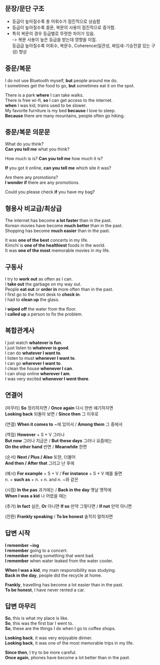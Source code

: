 ## 문장/문단 구조
- 등급이 높아질수록 총 어휘수가 점진적으로 상슴함
- 등급이 높아질수록 중문, 복문의 사용이 점진적으로 증가함.
- 특히 복문의 경우 등급별로 뚜렷한 차이가 있음.  
-> 복문 사용이 높은 등급을 받는데 영향을 미침.  
 등급급 높아질수록 어휘수, 복문수, Coherence(일관성, 짜임새-기승전결 있는 구성) 향상 
 
## 중문/복문
I do not use Bluetooth myself, **but** people around me do.  
I sometimes get the food to go, **but** sometimes eat it on the spot.  

There is a park **where** I can take walks.  
There is free wi-fi, **so** I can get access to the internet.  
**when** I was kid, trains used to be slower.  
My favorite furniture is my bed **because** I love to sleep.  
**Because** there are many mountains, people often go hiking.  

## 중문/복문 의문문
What do you think?  
**Can you tell me** what you think?

How much is is?
**Can you tell me** how much it is?

**If** you got it online, **can you tell me** which site it was?

Are there any promotions?  
**I wonder if** there are any promotions.  

Could you please check **if** you have my bag?  

## 형용사 비교급/최상급
The internet has become **a lot faster** than in the past.  
Korean movies have become **much better** than in the past.  
Shopping has become **much easier** than in the past.  

It was **one of the best** concerts in my life.  
Kimchi is **one of the healthiest** foods in the world.  
It was **one of the most** memorable movies in my life.  

## 구동사
I try to **work out** as often as I can.  
I **take out** the garbage on my way out.  
People **eat out** or **order in** more often than in the past.   
I first go to the front desk to **check in**.  
I had to **clean up** the glass.  

I **wiped off** the water from the floor.  
I **called up** a person to fix the problem.  

## 복합관계사
I just watch **whatever is fun**.  
I just listen to **whatever is good**.  
I can do **whatever I want to**.  
I listen to must **whenever I want to**.  
I can go **wherever I want to**.  
I clean the house **whenever I can**.  
I can shop online **wherever I am**.  
I was very excited **whenever I went there**.  

## 연결어
(마무리) **So** 정리하자면 / **Once again** 다시 한번 얘기하자면  
**Looking back** 되돌아 보면 / **Since then** 그 이후로  

(연결) **When it comes to** ~에 있어서 / **Among them** 그 중에서  

(역접) **However** + S + V 그러나  
**But now** 그러나 지금은 / **But these days** 그러나 요즘에는  
**On the other hand** 반면 / **Meanwhile** 한편  

(순서) **Next / Plus / Also** 또한, 더불어  
**And then / After that** 그리고 난 후에  

(예시) **For example** + S + V / **For instance** + S + V 예를 들면  
 n. + **such as** + n. + n. and n. ~와 같은 
 
(시점) **In the pas** 과거에는 / **Back in the day** 옛날 옛적에  
**When I was a kid** 나 어렸을 때는

(추가) **In fact** 실은, **Or** 아니면
**If so** 만약 그렇다면 / **If not** 만약 아니면

(전환) **Frankly speaking** / **To be honest** 솔직히 말하자면

## 답변 시작
**I remember ~ing**  
**I remember** going to a concert.  
**I remember** eating something that went bad.  
**I remember** when water leaked from the water cooler.  

**When I was a kid**, my main responsibility was studying.  
**Back in the day**, people did the recycle at home.  

**Frankly**, travelling has become a lot easier than in the past.  
**To be honest**, I have never rented a car.  

## 답변 마무리
**So**, this is what my place is like.  
**So**, this was the first bar I went to.  
**So**, these are the things I do when I go to coffee shops.  

**Looking back**, it was very enjoyable dinner.  
**Looking back**, it was one of the most memorable trips in my life.  

**Since then**, I try to be more careful.  
**Once again**, phones have become a lot better than in the past.
